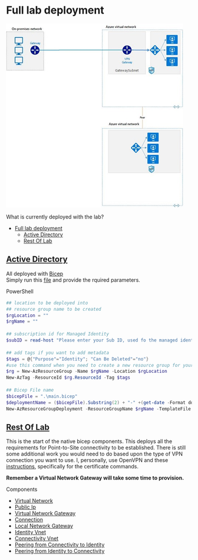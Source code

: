 # Full lab deployment

![azure architecture](images/on-prem-azure-vnet-peering.jpg)

What is currently deployed with the lab?

- [Full lab deployment](#full-lab-deployment)
  - [Active Directory](#active-directory)
  - [Rest Of Lab](#rest-of-lab)

## [Active Directory](./01-activeDirectory/)

All deployed with [Bicep](https://docs.microsoft.com/en-us/azure/azure-resource-manager/templates/bicep-overview)  
Simply run this [file](./01-activeDirectory-bicepDeploy/deploy.ps1) and provide the rquired parameters.  

PowerShell

```powershell
## location to be deployed into
## resource group name to be created
$rgLocation = ""
$rgName = ""

## subscription id for Managed Identity
$subID = read-host "Please enter your Sub ID, used fo the managed identity."

## add tags if you want to add metadata
$tags = @{"Purpose"="Identity"; "Can Be Deleted"="no"}
#use this command when you need to create a new resource group for your deployment
$rg = New-AzResourceGroup -Name $rgName -Location $rgLocation 
New-AzTag -ResourceId $rg.ResourceId -Tag $tags

## Bicep File name
$bicepFile = ".\main.bicep"
$deploymentName = ($bicepFile).Substring(2) + "-" +(get-date -Format ddMMyyyy-hhmmss) + "-deployment"
New-AzResourceGroupDeployment -ResourceGroupName $rgName -TemplateFile $bicepFile -DeploymentName $deploymentName -prefix flkelly -regionShortcode neu -rgName $rgName -subID $subID
```

## [Rest Of Lab](./02-restOfLab/)

This is the start of the native bicep components. This deploys all the requirements for Point-to-Site connectivity to be established. There is still some additional work you would need to do based upon the type of VPN connection you want to use. I, personally, use OpenVPN and these [instructions](https://www.getanadmin.com/azure/azure-point-to-site-vpn-setup-step-by-step/#:~:text=Azure%20Point%20to%20Site%20VPN%20Setup%20On%20the,case%2C%20the%20newly%20created%20Virtual%20Net%20Vnet3%20selected.), specifically for the certificate commands.

**Remember a Virtual Network Gateway will take some time to provision.**

Components
- [Virtual Network](./02-restOfLab/p2sModules/network.bicep)
- [Public Ip](./02-restOfLab/p2sModules/pip.bicep)
- [Virtual Network Gateway](./02-restOfLab/p2sModules/vng.bicep)
- [Connection](./02-restOfLab/s2sModules/connection.bicep)
- [Local Network Gateway](./02-restOfLab/s2sModules/lng.bicep)
- [Identity Vnet](./02-restOfLab/peeringModules/identityVnet.bicep)
- [Connectivity Vnet](./02-restOfLab/peeringModules/connectivityVnet.bicep)
- [Peering from Connectivity to Identity](./02-restOfLab/peeringModules/connectivity2idenityPeering.bicep)
- [Peering from Identity to Connectivity](./02-restOfLab/peeringModules/identity2connectivityPeering.bicep)
